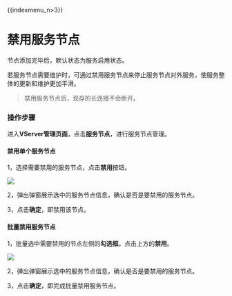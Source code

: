 {{indexmenu_n>3}}

# 禁用服务节点

节点添加完毕后，默认状态为服务启用状态。

若服务节点需要维护时，可通过禁用服务节点来停止服务节点对外服务，使服务整体的更新和维护更加平滑。

> 禁用服务节点后，现存的长连接不会断开。


### 操作步骤

进入**VServer管理页面**，点击**服务节点**，进行服务节点管理。

#### 禁用单个服务节点

1，选择需要禁用的服务节点，点击**禁用**按钮。

![](https://static.ucloud.cn/5329df9d19614061a9eb742cf4e6e264.png)


2，弹出弹窗展示选中的服务节点信息，确认是否是要禁用的服务节点。

3，点击**确定**，即禁用该节点。

#### 批量禁用服务节点

1，批量选中需要禁用的节点左侧的**勾选框**，点击上方的**禁用**。

![](https://static.ucloud.cn/2a3e256165a94b0982316b64de1834f9.png)


2，弹出弹窗展示选中的服务节点信息，确认是否是要禁用的服务节点。

3，点击**确定**，即完成批量禁用服务节点。

